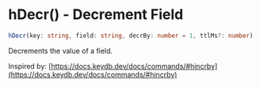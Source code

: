 # hDecr() - Decrement Field

```typescript
hDecr(key: string, field: string, decrBy: number = 1, ttlMs?: number)
```

Decrements the value of a field.

Inspired by: [https://docs.keydb.dev/docs/commands/#hincrby](https://docs.keydb.dev/docs/commands/#hincrby)
